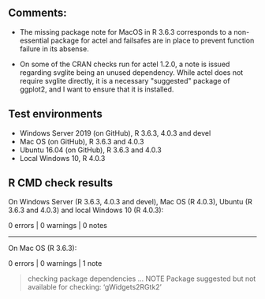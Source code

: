 ## Comments:

* The missing package note for MacOS in R 3.6.3 corresponds to a non-essential 
  package for actel and failsafes are in place to prevent function failure 
  in its absense.

* On some of the CRAN checks run for actel 1.2.0, a note is issued regarding 
  svglite being an unused dependency. While actel does not require svglite 
  directly, it is a necessary "suggested" package of ggplot2, and I want 
  to ensure that it is installed.

## Test environments

* Windows Server 2019 (on GitHub), R 3.6.3, 4.0.3 and devel
* Mac OS (on GitHub), R 3.6.3 and 4.0.3
* Ubuntu 16.04 (on GitHub), R 3.6.3 and 4.0.3
* Local Windows 10, R 4.0.3


## R CMD check results

On Windows Server (R 3.6.3, 4.0.3 and devel), Mac OS (R 4.0.3),
Ubuntu (R 3.6.3 and 4.0.3) and local Windows 10 (R 4.0.3):

0 errors | 0 warnings | 0 notes

---

On Mac OS (R 3.6.3):

0 errors | 0 warnings | 1 note

> checking package dependencies ... NOTE
  Package suggested but not available for checking: ‘gWidgets2RGtk2’
  